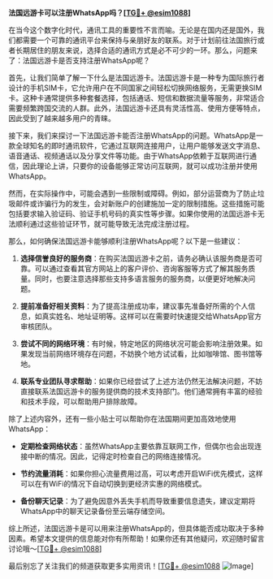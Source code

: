 **法国远游卡可以注册WhatsApp吗？[[TG💪+ @esim1088](https://t.me/s/esim1088)]**

在当今这个数字化时代，通讯工具的重要性不言而喻。无论是在国内还是国外，我们都需要一个可靠的通讯平台来保持与亲朋好友的联系。对于计划前往法国旅行或者长期居住的朋友来说，选择合适的通讯方式是必不可少的一环。那么，问题来了：法国远游卡是否支持注册WhatsApp呢？

首先，让我们简单了解一下什么是法国远游卡。法国远游卡是一种专为国际旅行者设计的手机SIM卡，它允许用户在不同国家之间轻松切换网络服务，无需更换SIM卡。这种卡通常提供多种套餐选择，包括通话、短信和数据流量等服务，非常适合需要频繁跨国交流的人群。此外，法国远游卡还具有灵活性高、使用方便等特点，因此受到了越来越多用户的青睐。

接下来，我们来探讨一下法国远游卡能否注册WhatsApp的问题。WhatsApp是一款全球知名的即时通讯软件，它通过互联网连接用户，让用户能够发送文字消息、语音通话、视频通话以及分享文件等功能。由于WhatsApp依赖于互联网进行通信，因此理论上讲，只要你的设备能够正常访问互联网，就可以成功注册并使用WhatsApp。

然而，在实际操作中，可能会遇到一些限制或障碍。例如，部分运营商为了防止垃圾邮件或诈骗行为的发生，会对新账户的创建施加一定的限制措施。这些措施可能包括要求输入验证码、验证手机号码的真实性等步骤。如果你使用的法国远游卡无法顺利通过这些验证环节，就可能导致无法完成注册过程。

那么，如何确保法国远游卡能够顺利注册WhatsApp呢？以下是一些建议：

1. **选择信誉良好的服务商**：在购买法国远游卡之前，请务必确认该服务商是否可靠。可以通过查看其官方网站上的客户评价、咨询客服等方式了解其服务质量。同时，也要注意选择那些支持多语言服务的服务商，以便更好地解决问题。

2. **提前准备好相关资料**：为了提高注册成功率，建议事先准备好所需的个人信息，如真实姓名、地址证明等。这样可以在需要时快速提交给WhatsApp官方审核团队。

3. **尝试不同的网络环境**：有时候，特定地区的网络状况可能会影响注册效果。如果发现当前网络环境存在问题，不妨换个地方试试看，比如咖啡馆、图书馆等地。

4. **联系专业团队寻求帮助**：如果你已经尝试了上述方法仍然无法解决问题，不妨直接联系法国远游卡的服务提供商的技术支持部门。他们通常拥有丰富的经验和技术手段，可以帮助用户排除故障。

除了上述内容外，还有一些小贴士可以帮助你在法国期间更加高效地使用WhatsApp：

- **定期检查网络状态**：虽然WhatsApp主要依靠互联网工作，但偶尔也会出现连接中断的情况。因此，记得定时检查自己的网络连接情况。
  
- **节约流量消耗**：如果你担心流量费用过高，可以考虑开启WiFi优先模式，这样可以在有WiFi的情况下自动切换到更经济实惠的网络模式。

- **备份聊天记录**：为了避免因意外丢失手机而导致重要信息遗失，建议定期将WhatsApp中的聊天记录备份至云端存储空间。

综上所述，法国远游卡是可以用来注册WhatsApp的，但具体能否成功取决于多种因素。希望本文提供的信息能对你有所帮助！如果你还有其他疑问，欢迎随时留言讨论哦～[[TG💪+ @esim1088](https://t.me/s/esim1088)]

最后别忘了关注我们的频道获取更多实用资讯！[[TG💪+ @esim1088](https://t.me/s/esim1088) ![Image](https://i.postimg.cc/4NQfJmqS/Snipaste-2025-05-13-00-14-12.png)]